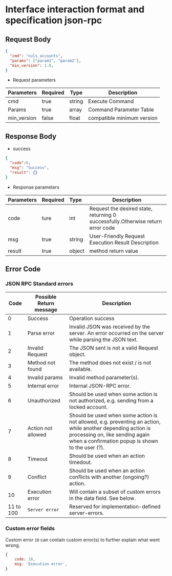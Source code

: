 # Interface interaction format and specification json-rpc

## Request Body

```json
{
  "cmd": "nuls_accounts",
  "params": ["param1", "param2"],
  "min_version": 1.0,
}
```

- Request parameters

| Parameters | Required | Type | Description|
| ----------- | ----- | ------ | -------------- |
| cmd | true | string | Execute Command |
Params | true | array | Command Parameter Table |
| min_version | false | float | compatible minimum version |

## Response Body

- success

```json
{
  "code":0,
  "msg": "Success",
  "result": {}
}
```

- Response parameters

| Parameters | Required | Type | Description|
| :----- | :--- | :----- | --------------------------------------- |
| code | ture | int | Request the desired state, returning 0 successfully.Otherwise return error code|
| msg | true | string | User-Friendly Request Execution Result Description |
| result | true | object | method return value |

## Error Code

### JSON RPC Standard errors

| Code      | Possible Return message | Description                                                  |
| --------- | ----------------------- | ------------------------------------------------------------ |
| 0         | Success                 | Operation success                                            |
| 1         | Parse error             | Invalid JSON was received by the server. An error occurred on the server while parsing the JSON text. |
| 2         | Invalid Request         | The JSON sent is not a valid Request object.                 |
| 3         | Method not found        | The method does not exist / is not available.                |
| 4         | Invalid params          | Invalid method parameter(s).                                 |
| 5         | Internal error          | Internal JSON-RPC error.                                     |
| 6         | Unauthorized            | Should be used when some action is not authorized, e.g. sending from a locked account. |
| 7         | Action not allowed      | Should be used when some action is not allowed, e.g. preventing an action, while another depending action is processing on, like sending again when a confirmation popup is shown to the user (?). |
| 8         | Timeout                 | Should be used when an action timedout.                      |
| 9         | Conflict                | Should be used when an action conflicts with another (ongoing?) action. |
| 10        | Execution error         | Will contain a subset of custom errors in the data field. See below. |
| 11 to 100 | `Server error`          | Reserved for implementation-defined server-errors.           |

### Custom error fields

Custom error `10` can contain custom error(s) to further explain what went wrong.

```js
{
    code: 10,
    msg: 'Execution error',
}
```

